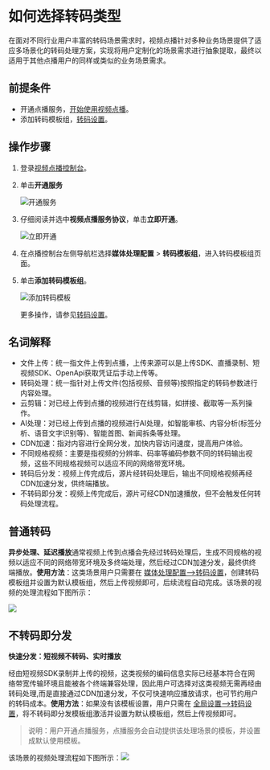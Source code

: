 # 如何选择转码类型

在面对不同行业用户丰富的转码场景需求时，视频点播针对多种业务场景提供了适应多场景化的转码处理方案，实现将用户定制化的场景需求进行抽象提取，最终以适用于其他点播用户的同样或类似的业务场景需求。

## 前提条件

-   开通点播服务，[开始使用视频点播](/cn.zh-CN/快速入门/开始使用视频点播.md)。
-   添加转码模板组，[转码设置](/cn.zh-CN/控制台指南/配置管理/转码设置.md)。

## 操作步骤

1.  登录[视频点播控制台](https://vod.console.aliyun.com/?spm=5176.12818093.ProductAndService--ali--widget-home-product-recent.dreta2.5adc16d09s71pK#/overview)。
2.  单击**开通服务**

    ![开通服务](https://static-aliyun-doc.oss-accelerate.aliyuncs.com/assets/img/zh-CN/2093820261/p270895.png)

3.  仔细阅读并选中**视频点播服务协议**，单击**立即开通**。

    ![立即开通](https://static-aliyun-doc.oss-accelerate.aliyuncs.com/assets/img/zh-CN/2093820261/p270896.png)

4.  在点播控制台左侧导航栏选择**媒体处理配置** \> **转码模板组**，进入转码模板组页面。
5.  单击**添加转码模板组**。

    ![添加转码模板](https://static-aliyun-doc.oss-accelerate.aliyuncs.com/assets/img/zh-CN/2093820261/p270902.png)

    更多操作，请参见[转码设置](/cn.zh-CN/控制台指南/配置管理/转码设置.md)。


## 名词解释

-   文件上传：统一指文件上传到点播，上传来源可以是上传SDK、直播录制、短视频SDK、OpenApi获取凭证后手动上传等。
-   转码处理：统一指针对上传文件\(包括视频、音频等\)按照指定的转码参数进行内容处理。
-   云剪辑：对已经上传到点播的视频进行在线剪辑，如拼接、截取等一系列操作。
-   AI处理：对已经上传到点播的视频进行AI处理，如智能审核、内容分析\(标签分析、语音文字识别等\)、智能首图、新闻拆条等处理。
-   CDN加速：指对内容进行全网分发，加快内容访问速度，提高用户体验。
-   不同规格视频：主要是指视频的分辨率、码率等编码参数不同的转码输出视频，这些不同规格视频可以适应不同的网络带宽环境。
-   转码后分发：视频上传完成后，源片经转码处理后，输出不同规格视频再经CDN加速分发，供终端播放。
-   不转码即分发：视频上传完成后，源片可经CDN加速播放，但不会触发任何转码处理流程。

## 普通转码

**异步处理、延迟播放**通常视频上传到点播会先经过转码处理后，生成不同规格的视频以适应不同的网络带宽环境及多终端处理，然后经过CDN加速分发，最终供终端播放。**使用方法**：这类场景用户只需要在 [媒体处理配置—\>转码设置](https://vod.console.aliyun.com/?#/vod/settings/transcode/vod)，创建转码模板组并设置为默认模板组，然后上传视频即可，后续流程自动完成。该场景的视频的处理流程如下图所示：

![](https://static-aliyun-doc.oss-accelerate.aliyuncs.com/assets/img/zh-CN/9353194061/p178457.png)

## 不转码即分发

**快速分发：短视频不转码、实时播放**

经由短视频SDK录制并上传的视频，这类视频的编码信息实际已经基本符合在网络带宽传输环境且能被各个终端兼容处理，因此用户可选择对这类视频无需再经由转码处理,而是直接通过CDN加速分发，不仅可快速响应播放请求，也可节约用户的转码成本。**使用方法**：如果没有该模板设置，用户只需在 [全局设置—\>转码设置](https://vod.console.aliyun.com/?#/vod/settings/transcode/vod)，将不转码即分发模板组激活并设置为默认模板组，然后上传视频即可。

> 说明：用户开通点播服务，点播服务会自动提供该处理场景的模板，并设置成默认使用模板。

该场景的视频处理流程如下图所示：![](https://static-aliyun-doc.oss-accelerate.aliyuncs.com/assets/img/zh-CN/9353194061/p178458.png)

